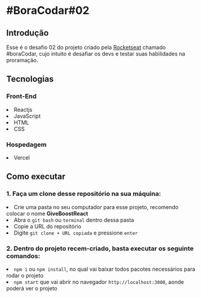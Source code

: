 <h1>#BoraCodar#02</h1>

<h2>Introdução</h2>

<p>Esse é o desafio 02 do projeto criado pela <a href="https://www.rocketseat.com.br/">Rocketseat</a> chamado #boraCodar, cujo intuito é desafiar os devs e testar suas habilidades na proramação.</p>

<h2>Tecnologias</h2>
<h3>Front-End</h3>

<li>Reactjs</li>
<li>JavaScript</li>
<li>HTML</li>
<li>CSS</li>

<h3>Hospedagem</h3>

<li>Vercel</li>

<h2>Como executar</h2>
<h3>1. Faça um clone desse repositório na sua máquina:</h3>
<li>Crie uma pasta no seu computador para esse projeto, recomendo colocar o nome <b>GiveBoostReact</b></li>
 
<li>Abra o <code>git bash</code> ou <code>terminal</code> dentro dessa pasta</li>
<li>Copie a URL do repositório</li>
<li>Digite <code>git clone + URL copiada</code> e pressione <code>enter</code></li>

<h3>2. Dentro do projeto recem-criado, basta executar os seguinte comandos:</h3>

<li><code>npm i</code> ou <code>npm install</code>, no qual vai baixar todos pacotes necessários para rodar o projeto</li>
<li><code>npm start</code> que vai abrir no navegador <code>http://localhost:3000</code>, aonde poderá ver o projeto </li>
